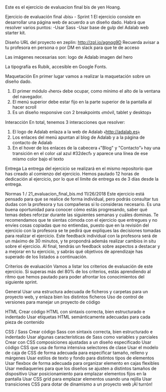 Este es el ejercicio de evaluacion final bis de yen Hoang.

Ejercicio de evaluación final ﴾bis﴿ - Sprint 1
El ejercicio consiste en desarrollar una página web de acuerdo a un diseño dado. 
Habrá que resolver varios puntos:
-Usar Sass
-Usar base de gulp del Adalab web starter kit.

Diseño
URL del proyecto en zeplin: http://zpl.io/agnqg9D
Recuerda avisar a tu profesora en persona o por DM en slack para que te de acceso

Las imágenes necesarias son:
logo de Adalab
imagen del hero


La tipografía es Rubik, accesible en Google Fonts.


Maquetación
En primer lugar vamos a realizar la maquetación sobre un diseño dado.
1. El primer módulo ﴾hero﴿ debe ocupar, como mínimo el alto de la ventana del navegador.
2. El menú superior debe estar fijo en la parte superior de la pantalla al hacer scroll
3. Es un diseño responsive con 2 breakpoints ﴾móvil, tablet y desktop﴿


Interacción
En total, tenemos 3 interacciones que resolver:
1. El logo de Adalab enlaza a la web de Adalab ﴾http://adalab.es﴿
2. Los enlaces del menú apuntan al blog de Adalab y a la página de contacto de Adalab
3. En el hover de los enlaces de la cabecera ﴾"Blog" y "Contacto"﴿ hay una transición en el color ﴾al azul
#32decf﴿ y aparece una línea de ese mismo color bajo el texto


Entrega
La entrega del ejercicio se realizará en el mismo repositorio que has creado al comienzo del ejercicio. Hemos
pautado 12 horas de dedicación al ejercicio, por lo que el límite de entrega es de 3 días desde la entrega.


Normas
1 / 21_evaluacion_final_bis.md
11/26/2018
Este ejercicio está pensado para que se realice de forma individual, pero podrás consultar tus dudas con la
profesora y tus compañeras si lo consideras necesario. Es una buena oportunidad para conocer cómo estás
progresando, saber qué temas debes reforzar durante las siguientes semanas y cuáles dominas. Te
recomendamos que te sientas cómoda con el ejercicio que entregues y no envíes cosas copiadas que no
entiendas, puesto que en la revisión del ejercicio con la profesora se te pedirá que expliques las decisiones
tomadas para realizar el ejercicio. Este feedback individual con la profesora será de un máximo de 30 minutos,
y te propondrá además realizar cambios in situ sobre el ejercicio. Al final, tendrás un feedback sobre aspectos
a destacar y a mejorar en tu ejercicio, y sabrás qué objetivos de aprendizaje has superado de los listados a
continuación.


Criterios de evaluación
Vamos a listar los criterios de evaluación de este ejercicio. Si superas más del 80% de los criterios, estás
aprendiendo al ritmo que hemos pautado para poder afrontar los conocimientos del siguiente sprint.

General
Usar una estructura adecuada de ficheros y carpetas para un proyecto web, y enlaza bien los distintos
ficheros
Uso de control de versiones para manejar un proyecto de código

HTML
Crear código HTML con sintaxis correcta, bien estructurado e indentado
Usar etiquetas HTML semánticamente adecuadas para cada pieza de contenido

CSS / Sass
Crear código Sass con sintaxis correcta, bien estructurado e indentado
Usar algunas características de Sass como variables y parciales
Crear con CSS composiciones ajustadas a un diseño especificado
Usar código CSS que usa de forma intensiva selectores de clase
Usar el modelo de caja de CSS de forma adecuada para especificar tamaño, relleno y márgenes
Usar estilos de texto y fondo para distintos tipos de elementos
Usar flexbox de forma adecuada para organizar elemento en cajas flexibles
Usar mediaqueries para que los diseños se ajusten a distintos tamaños de dispositivo
Usar posicionamiento para emplazar elementos fijos en la pantalla
Usar CSS grid para emplazar elementos usando una rejilla
Usar transiciones CSS para dotar de dinamismo a un proyecto web
¡Al turrón!